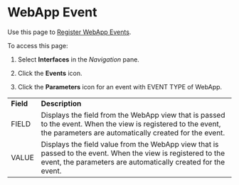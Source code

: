 # WebApp Event

<div class="use">

Use this page to [Register WebApp
Events](../Use_Cases/Register_WebApp_Events.htm).

</div>

To access this page:

1.  Select **Interfaces** in the *Navigation* pane.

2.  Click the **Events** icon.

3.  Click the **Parameters** icon for an event with EVENT TYPE of
    WebApp.

|           |                                                                                                                                                                              |
| --------- | ---------------------------------------------------------------------------------------------------------------------------------------------------------------------------- |
| **Field** | **Description**                                                                                                                                                              |
| FIELD     | Displays the field from the WebApp view that is passed to the event. When the view is registered to the event, the parameters are automatically created for the event.       |
| VALUE     | Displays the field value from the WebApp view that is passed to the event. When the view is registered to the event, the parameters are automatically created for the event. |
